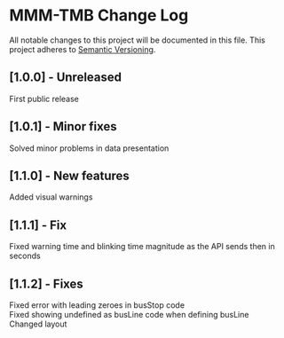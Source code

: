 # MMM-TMB Change Log
All notable changes to this project will be documented in this file.
This project adheres to [Semantic Versioning](http://semver.org/).


## [1.0.0] - Unreleased

First public release

## [1.0.1] - Minor fixes

Solved minor problems in data presentation

## [1.1.0] - New features

Added visual warnings

## [1.1.1] - Fix

Fixed warning time and blinking time magnitude as the API sends then in seconds

## [1.1.2] - Fixes

Fixed error with leading zeroes in busStop code<br>
Fixed showing undefined as busLine code when defining busLine<br>
Changed layout

